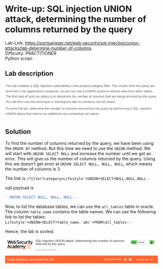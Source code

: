 # Write-up: SQL injection UNION attack, determining the number of columns returned by the query
Lab-Link: <https://portswigger.net/web-security/sql-injection/union-attacks/lab-determine-number-of-columns>  
Difficulty: PRACTITIONER  
Python script: 

## Lab description

![alt text](<img/1.png>)

## Solution

To find the number of columns returned by the query, we have been using the `ORDER BY` method. But this time we need to use the `UNION` method. We will start with `UNION SELECT NULL` and increase the number until we get an error. This will give us the number of columns returned by the query. Using this we doesn't get error at `UNION SELECT NULL, NULL, NULL`, which means the number of columns is 3.

The link is `/filter?category=Lifestyle'+UNION+SELECT+NULL,NULL,NULL--`

sqli payload is
```sql
' UNION SELECT NULL, NULL, NULL--
```

Now, to list the database tables, we can use the `all_tables` table in oracle. The column `table_name` contains the table names. We can use the following link to list the tables.
`Lifestyle'+UNION+SELECT+table_name,'abc'+FROM+all_tables--`

Hence, the lab is sovled.

![alt text](img/2.png)